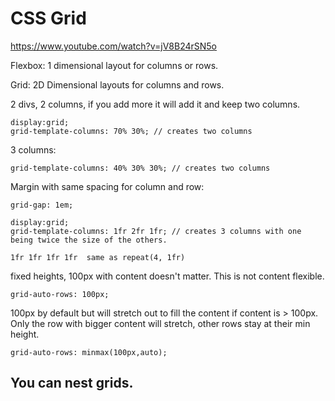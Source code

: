 
# CSS Grid
https://www.youtube.com/watch?v=jV8B24rSN5o

Flexbox: 1 dimensional layout for columns or rows.

Grid: 2D Dimensional layouts for columns and rows.

2 divs, 2 columns, if you add more it will add it and keep two columns.
```
display:grid;
grid-template-columns: 70% 30%; // creates two columns
```

3 columns:
```
grid-template-columns: 40% 30% 30%; // creates two columns
```

Margin with same spacing for column and row:
```
grid-gap: 1em;
```

```
display:grid;
grid-template-columns: 1fr 2fr 1fr; // creates 3 columns with one being twice the size of the others.
```

```
1fr 1fr 1fr 1fr  same as repeat(4, 1fr)
```

fixed heights, 100px with content doesn't matter. This is not content flexible.
```
grid-auto-rows: 100px;
```

100px by default but will stretch out to fill the content if content is > 100px. Only the row with bigger content will stretch, other rows stay at their min height.

```
grid-auto-rows: minmax(100px,auto);
```

## You can nest grids.
